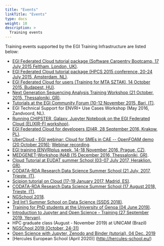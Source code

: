 ```yaml
---
title: "Events"
linkTitle: "Events"
type: docs
weight: 10
description: >
  Training events
---
```


Training events supported by the EGI Training Infrastructure are listed below:

- [EGI Federated Cloud tutorial package (Software Carpentry Bootcamp,
  17 July 2015 Feltham, London,
  UK)](https://documents.egi.eu/document/2551).
- [EGI Federated Cloud tutorial package (HPCS 2015 conference, 20-24
  July 2015, Amsterdam, NL)](https://documents.egi.eu/document/2553).
- [EGI Federated Cloud for users (Training for MTA SZTAKI, 14 October
  2015, Budapest, HU)](https://documents.egi.eu/document/2622).
- [Next Generation Sequencing Analysis Training Workshop (21 October,
  2015, Thessaloniki, GR)](https://documents.egi.eu/document/2641).
- [Tutorials at the EGI Community Forum (10-12 November 2015, Bari,
  IT)](https://indico.egi.eu/indico/internalPage.py?pageId=7&confId=2544).
- EGI Technical Support for ENVRI+ Use Cases Workshop (May 2016,
  Zandvoord, NL).
- [Running CHIPSTER, Galaxy, Jupyter Notebook on the EGI Federated
  Cloud (ELIXIR-FI workshop)](https://documents.egi.eu/document/2822).
- [EGI Federated Cloud for developers (DI4R, 28 September 2016,
  Krakow,
  PL)](https://www.digitalinfrastructures.eu/content/egi-federated-cloud-developers).
- [UberCloud - EGI webinar: Cloud for SMEs in CAE -- OpenFOAM demo (20
  October 2016)](https://www.egi.eu/blog/egi-and-ubercloud-webinar-for-smes-cae-openfoam-demo-20oct2016/);
  [Webinar recording](https://www.youtube.com/watch?v=DU6LghOtrFs&feature=youtu.be).
- [EGI training (ENVRIplus week, 14-18 November 2016, Prague,
  CZ)](https://documents.egi.eu/document/3005).
- [MEDGENET-Workshop INAB (15 December 2016, Thessaloniki,
  GR)](http://tinyurl.com/medgenet).
- [Cloud Tutorial at EUDAT summer School (03-07 July 2017, Heraklion,
  GR)](https://www.eudat.eu/eudat-summer-school).
- [CODATA-RDA Research Data Science Summer School (21 July, 2017,
  Trieste, IT)](https://documents.egi.eu/document/3168).
- [Scipion tutorial on Cloud (17-19 January 2017, Madrid,
  ES)](http://i2pc.es/instruct-course-on-image-processing-for-electron-microscopy-in-the-cloud-madrid-january-17-19-2018/).
- [CODATA-RDA Research Data Science Summer School (17 August 2018,
  Trieste,
  IT)](https://documents.egi.eu/public/ShowDocument?docid=3349).
- [NGSchool 2018](https://ngschool.eu/).
- [3rd Int\'l Summer School on Data Science
  (SSDS 2018)](https://sites.google.com/site/ssdatascience2018/).
- [Training for PhD students at the University of Genoa (04
  June 2019)](http://dottorato.dicca.unige.it/eng/schede_corsi_2019/eScience%20new%20information%20technologies%20for%20research.pdf).
- [Introduction to Jupyter and Open Science - Training (27 September
  2019, Yervan)](http://go.egi.eu/eapec2019).
- HPC graduate class (August - November 2019) at UNICAM (Brazil)
- [NGSChool 2019 (October, 24-31)](https://ngschool.eu/ngschool2019/)
- [Open Science with Jupyter, Zenodo and Binder (tutorial), 04 Dec. 2019](http://go.egi.eu/bigdata2019)
- [Hercules European School (April 2020)] (http://hercules-school.eu/)

